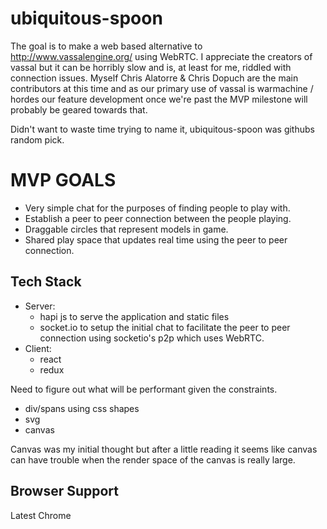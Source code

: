 # ubiquitous-spoon
 The goal is to make a web based alternative to http://www.vassalengine.org/ using WebRTC. I appreciate the creators of vassal but it can be horribly slow and is, at least for me, riddled with connection issues. Myself Chris Alatorre & Chris Dopuch are the main contributors at this time and as our primary use of vassal is warmachine / hordes our feature development once we're past the MVP milestone will probably be geared towards that.

 Didn't want to waste time trying to name it, ubiquitous-spoon was githubs random pick.
# MVP GOALS
 - Very simple chat for the purposes of finding people to play with.
 - Establish a peer to peer connection between the people playing.
 - Draggable circles that represent models in game.
 - Shared play space that updates real time using the peer to peer connection.
 
## Tech Stack
 - Server:
    - hapi js to serve the application and static files
    - socket.io to setup the initial chat to facilitate the peer to peer connection using socketio's p2p which uses WebRTC.
 - Client:
    - react
    - redux

Need to figure out what will be performant given the constraints.
 - div/spans using css shapes
 - svg
 - canvas

Canvas was my initial thought but after a little reading it seems like canvas can have trouble when the render space of the canvas is really large.

## Browser Support
 Latest Chrome
